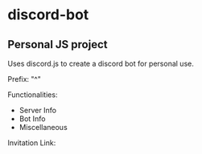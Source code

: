 # discord-bot
Personal JS project
-------------------
Uses discord.js to create a discord bot for personal use.

Prefix: "^"

Functionalities:
- Server Info
- Bot Info
- Miscellaneous

Invitation Link:
<removed>
